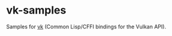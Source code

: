 # vk-samples
Samples for [vk](https://github.com/JolifantoBambla/vk) (Common Lisp/CFFI bindings for the Vulkan API).
